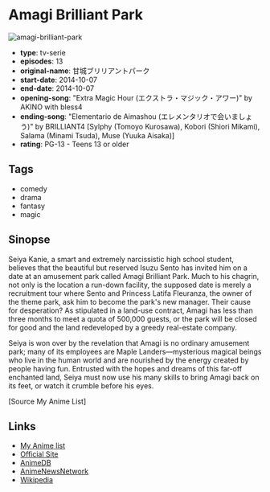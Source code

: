 # Amagi Brilliant Park

![amagi-brilliant-park](https://cdn.myanimelist.net/images/anime/5/85435.jpg)

-   **type**: tv-serie
-   **episodes**: 13
-   **original-name**: 甘城ブリリアントパーク
-   **start-date**: 2014-10-07
-   **end-date**: 2014-10-07
-   **opening-song**: "Extra Magic Hour (エクストラ・マジック・アワー)" by AKINO with bless4
-   **ending-song**: "Elementario de Aimashou (エレメンタリオで会いましょう)" by BRILLIANT4 [Sylphy (Tomoyo Kurosawa), Kobori (Shiori Mikami), Salama (Minami Tsuda), Muse (Yuuka Aisaka)]
-   **rating**: PG-13 - Teens 13 or older

## Tags

-   comedy
-   drama
-   fantasy
-   magic

## Sinopse

Seiya Kanie, a smart and extremely narcissistic high school student, believes that the beautiful but reserved Isuzu Sento has invited him on a date at an amusement park called Amagi Brilliant Park. Much to his chagrin, not only is the location a run-down facility, the supposed date is merely a recruitment tour where Sento and Princess Latifa Fleuranza, the owner of the theme park, ask him to become the park's new manager. Their cause for desperation? As stipulated in a land-use contract, Amagi has less than three months to meet a quota of 500,000 guests, or the park will be closed for good and the land redeveloped by a greedy real-estate company.

Seiya is won over by the revelation that Amagi is no ordinary amusement park; many of its employees are Maple Landers—mysterious magical beings who live in the human world and are nourished by the energy created by people having fun. Entrusted with the hopes and dreams of this far-off enchanted land, Seiya must now use his many skills to bring Amagi back on its feet, or watch it crumble before his eyes.

[Source My Anime List]

## Links

-   [My Anime list](https://myanimelist.net/anime/22147/Amagi_Brilliant_Park)
-   [Official Site](http://www.tbs.co.jp/anime/amaburi/)
-   [AnimeDB](http://anidb.info/perl-bin/animedb.pl?show=anime&aid=10399)
-   [AnimeNewsNetwork](http://www.animenewsnetwork.com/encyclopedia/anime.php?id=16133)
-   [Wikipedia](https://en.wikipedia.org/wiki/Amagi_Brilliant_Park)
